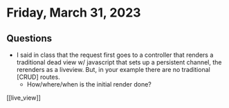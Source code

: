 # Friday, March 31, 2023
## Questions
* I said in class that the request first goes to a controller that renders a traditional dead view w/ javascript that sets up a persistent channel, the rerenders as a liveview. But, in your example there are no traditional [CRUD] routes. 
  * How/where/when is the initial render done?

[[live_view]]
